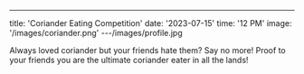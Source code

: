 ---
title: 'Coriander Eating Competition'
date: '2023-07-15'
time: '12 PM'
image: '/images/coriander.png'
---/images/profile.jpg

Always loved coriander but your friends hate them? Say no more! Proof to your friends you are the ultimate coriander eater in all the lands!
